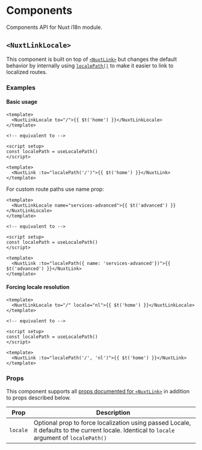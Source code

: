 # Components

Components API for Nuxt i18n module.

## `<NuxtLinkLocale>`
This component is built on top of [`<NuxtLink>`](https://nuxt.com/docs/api/components/nuxt-link#nuxtlink) but changes the default behavior by internally using [`localePath()`](/api/vue#localepath) to make it easier to link to localized routes.

### Examples

#### Basic usage
```vue
<template>
  <NuxtLinkLocale to="/">{{ $t('home') }}</NuxtLinkLocale>
</template>

<!-- equivalent to -->

<script setup>
const localePath = useLocalePath()
</script>

<template>
  <NuxtLink :to="localePath('/')">{{ $t('home') }}</NuxtLink>
</template>
```

For custom route paths use name prop:
```vue
<template>
  <NuxtLinkLocale name="services-advanced">{{ $t('advanced') }}</NuxtLinkLocale>
</template>

<!-- equivalent to -->

<script setup>
const localePath = useLocalePath()
</script>

<template>
  <NuxtLink :to="localePath({ name: 'services-advanced'})">{{ $t('advanced') }}</NuxtLink>
</template>
```

#### Forcing locale resolution
```vue
<template>
  <NuxtLinkLocale to="/" locale="nl">{{ $t('home') }}</NuxtLinkLocale>
</template>

<!-- equivalent to -->

<script setup>
const localePath = useLocalePath()
</script>

<template>
  <NuxtLink :to="localePath('/', 'nl')">{{ $t('home') }}</NuxtLink>
</template>
```

### Props
This component supports all [props documented for `<NuxtLink>`](https://nuxt.com/docs/api/components/nuxt-link#props) in addition to props described below.

|Prop		|Description	|
|---		|---			|
|`locale`	|Optional prop to force localization using passed Locale, it defaults to the current locale. Identical to `locale` argument of `localePath()`|



